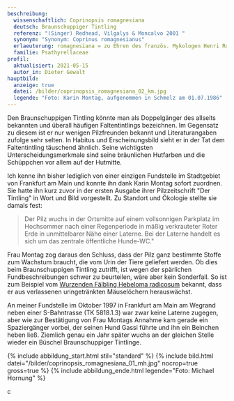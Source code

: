 ```yaml
---
beschreibung:
  wissenschaftlich: Coprinopsis romagnesiana
  deutsch: Braunschuppiger Tintling
  referenz: "(Singer) Redhead, Vilgalys & Moncalvo 2001 "
  synonym: "Synonym: Coprinus romagnesianus"
  erlaeuterung: romagnesiana = zu Ehren des französ. Mykologen Henri Romagnesi
  familie: Psathyrellaceae
profil:
  aktualisiert: 2021-05-15
  autor_in: Dieter Gewalt
hauptbild:
  anzeige: true
  datei: /bilder/coprinopsis_romagnesiana_02_km.jpg
  legende: "Foto: Karin Montag, aufgenommen in Schmelz am 01.07.1986"
---
```

Den Braunschuppigen Tintling könnte man als Doppelgänger des allseits bekannten und überall häufigen Faltentintlings bezeichnen. Im Gegensatz zu diesem ist er nur wenigen Pilzfreunden bekannt und Literaturangaben zufolge sehr selten. In Habitus und Erscheinungsbild sieht er in der Tat dem Faltentintling täuschend ähnlich. Seine wichtigsten Unterscheidungsmerkmale sind seine bräunlichen Hutfarben und die Schüppchen vor allem auf der Hutmitte.

Ich kenne ihn bisher lediglich von einer einzigen Fundstelle im Stadtgebiet von Frankfurt am Main und konnte ihn dank Karin Montag sofort zuordnen. Sie hatte ihn kurz zuvor in der ersten Ausgabe ihrer Pilzzeitschrift "Der Tintling" in Wort und Bild vorgestellt. Zu Standort und Ökologie stellte sie damals fest: 

> Der Pilz wuchs in der Ortsmitte auf einem vollsonnigen Parkplatz im Hochsommer nach einer Regenperiode in mäßig verkrauteter Roter Erde in unmittelbarer  Nähe einer Laterne. Bei der Laterne handelt es sich um das zentrale öffentliche Hunde-WC."

Frau Montag zog daraus den Schluss, dass der Pilz ganz bestimmte Stoffe zum Wachstum braucht, die vom Urin der Tiere geliefert werden. Ob dies beim Braunschuppigen Tintling zutrifft, ist wegen der spärlichen Fundbeschreibungen schwer zu beurteilen, wäre aber kein Sonderfall. So ist zum Beispiel vom [Wurzenden Fälbling Hebeloma radicosum](/pilze/hebeloma-radicosum-wurzelnder-fälbling) bekannt, dass er aus verlassenen uringetränkten Mäuselöchern herauswächst.

An meiner Fundstelle im Oktober 1997 in Frankfurt am Main am Wegrand neben einer S-Bahntrasse (TK 5818.1.3) war zwar keine Laterne zugegen, aber wie zur Bestätigung von Frau Montags Annahme kam gerade ein Spaziergänger vorbei, der seinen Hund Gassi führte und ihn ein Beinchen heben ließ. Ziemlich genau ein Jahr später wuchs an der gleichen Stelle wieder ein Büschel Braunschuppiger Tintlinge.

{% include abbildung_start.html stil="standard" %}
{% include bild.html datei="/bilder/coprinopsis_romagnesiana_01_mh.jpg" nocrop=true gross=true %}
{% include abbildung_ende.html legende="Foto: Michael Hornung" %}

c